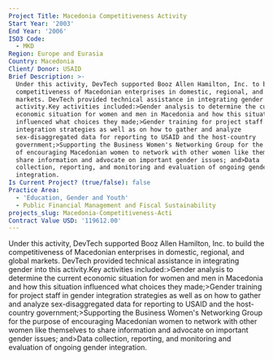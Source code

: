 ```yaml
---
Project Title: Macedonia Competitiveness Activity
Start Year: '2003'
End Year: '2006'
ISO3 Code:
  - MKD
Region: Europe and Eurasia
Country: Macedonia
Client/ Donor: USAID
Brief Description: >-
  Under this activity, DevTech supported Booz Allen Hamilton, Inc. to build the
  competitiveness of Macedonian enterprises in domestic, regional, and global
  markets. DevTech provided technical assistance in integrating gender into this
  activity.Key activities included:>Gender analysis to determine the current
  economic situation for women and men in Macedonia and how this situation
  influenced what choices they made;>Gender training for project staff in gender
  integration strategies as well as on how to gather and analyze
  sex-disaggregated data for reporting to USAID and the host-country
  government;>Supporting the Business Women's Networking Group for the purpose
  of encouraging Macedonian women to network with other women like themselves to
  share information and advocate on important gender issues; and>Data
  collection, reporting, and monitoring and evaluation of ongoing gender
  integration.
Is Current Project? (true/false): false
Practice Area:
  - 'Education, Gender and Youth'
  - Public Financial Management and Fiscal Sustainability
projects_slug: Macedonia-Competitiveness-Acti
Contract Value USD: '119612.00'
---
```

Under this activity, DevTech supported Booz Allen Hamilton, Inc. to build the competitiveness of Macedonian enterprises in domestic, regional, and global markets. DevTech provided technical assistance in integrating gender into this activity.Key activities included:>Gender analysis to determine the current economic situation for women and men in Macedonia and how this situation influenced what choices they made;>Gender training for project staff in gender integration strategies as well as on how to gather and analyze sex-disaggregated data for reporting to USAID and the host-country government;>Supporting the Business Women's Networking Group for the purpose of encouraging Macedonian women to network with other women like themselves to share information and advocate on important gender issues; and>Data collection, reporting, and monitoring and evaluation of ongoing gender integration.